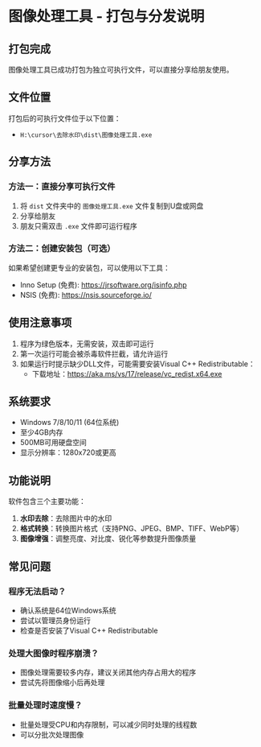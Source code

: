 # 图像处理工具 - 打包与分发说明

## 打包完成

图像处理工具已成功打包为独立可执行文件，可以直接分享给朋友使用。

## 文件位置

打包后的可执行文件位于以下位置：
- `H:\cursor\去除水印\dist\图像处理工具.exe`

## 分享方法

### 方法一：直接分享可执行文件

1. 将 `dist` 文件夹中的 `图像处理工具.exe` 文件复制到U盘或网盘
2. 分享给朋友
3. 朋友只需双击 `.exe` 文件即可运行程序

### 方法二：创建安装包（可选）

如果希望创建更专业的安装包，可以使用以下工具：
- Inno Setup (免费): https://jrsoftware.org/isinfo.php
- NSIS (免费): https://nsis.sourceforge.io/

## 使用注意事项

1. 程序为绿色版本，无需安装，双击即可运行
2. 第一次运行可能会被杀毒软件拦截，请允许运行
3. 如果运行时提示缺少DLL文件，可能需要安装Visual C++ Redistributable：
   - 下载地址：https://aka.ms/vs/17/release/vc_redist.x64.exe

## 系统要求

- Windows 7/8/10/11 (64位系统)
- 至少4GB内存
- 500MB可用硬盘空间
- 显示分辨率：1280x720或更高

## 功能说明

软件包含三个主要功能：

1. **水印去除**：去除图片中的水印
2. **格式转换**：转换图片格式（支持PNG、JPEG、BMP、TIFF、WebP等）
3. **图像增强**：调整亮度、对比度、锐化等参数提升图像质量

## 常见问题

### 程序无法启动？

- 确认系统是64位Windows系统
- 尝试以管理员身份运行
- 检查是否安装了Visual C++ Redistributable

### 处理大图像时程序崩溃？

- 图像处理需要较多内存，建议关闭其他内存占用大的程序
- 尝试先将图像缩小后再处理

### 批量处理时速度慢？

- 批量处理受CPU和内存限制，可以减少同时处理的线程数
- 可以分批次处理图像 